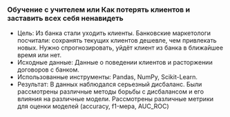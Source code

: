 ### Обучение с учителем или Как потерять клиентов и заставить всех себя ненавидеть

- Цель: Из банка стали уходить клиенты. Банковские маркетологи посчитали: сохранять текущих клиентов дешевле, чем привлекать новых. Нужно спрогнозировать, уйдёт клиент из банка в ближайшее время или нет.
- Исходные данные: Данные о поведении клиентов и расторжении договоров с банком.
- Использованные инструменты: Pandas, NumPy, Scikit-Learn.
- Результат: В данных наблюдался серьезный дисбаланс. Были рассмотрены различные методы борьбы с дисбалансом и его влияния на различные модели. Рассмотрены различные метрики для оценки моделей (accuracy, f1-мера, AUC_ROC)
